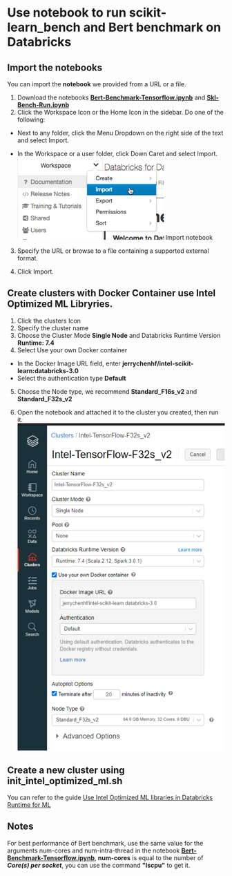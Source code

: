 # Use notebook to run scikit-learn_bench and Bert benchmark on Databricks 

##  Import the notebooks
You can import the **notebook**  we provided from a URL or a file.

1. Download the notebooks **[Bert-Benchmark-Tensorflow.ipynb](./Bert-Benchmark-Tensorflow.ipynb)** and **[Skl-Bench-Run.ipynb](./Skl-Bench-Run.ipynb)**
2. Click the  Workspace Icon or the  Home Icon in the sidebar. Do one of the following:

- Next to any folder, click the Menu Dropdown on the right side of the text and select Import.

- In the Workspace or a user folder, click Down Caret and select Import.
![IMPORT-NOTEBOOK](../imgs/import-notebook.png)
Import notebook
3. Specify the URL or browse to a file containing a supported external format.

4. Click Import.

## Create clusters with Docker Container use Intel Optimized ML Libryries.
1.  Click the  clusters Icon
2.  Specify the cluster name 
3.  Choose the Cluster Mode **Single Node** and Databricks Runtime Version **Runtime: 7.4**
4.  Select Use your own Docker container
- In the Docker Image URL field, enter **jerrychenhf/intel-scikit-learn:databricks-3.0**
- Select the authentication type **Default**
5. Choose the Node type, we recommend **Standard_F16s_v2** and **Standard_F32s_v2**

6. Open the notebook and attached it to the cluster you created, then run it.
![create_cluster_with_container](../imgs/create_cluster_with_container.png)

## Create a new cluster using init_intel_optimized_ml.sh

You can refer to the guide [Use Intel Optimized ML libraries in Databricks Runtime for ML](../README.md)


## Notes


For best performance of Bert benchmark, use the same value for the arguments num-cores and num-intra-thread in the notebook **[Bert-Benchmark-Tensorflow.ipynb](./Bert-Benchmark-Tensorflow.ipynb)**, **num-cores**  is equal to the number of  ***Core(s) per socket***, you can use the command **"lscpu"** to get it.

